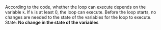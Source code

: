 According to the code, whether the loop can execute depends on the variable `k`. If `k` is at least 0, the loop can execute. Before the loop starts, no changes are needed to the state of the variables for the loop to execute.
State: **No change in the state of the variables**